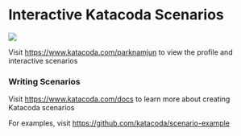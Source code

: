 # Interactive Katacoda Scenarios

[![](http://shields.katacoda.com/katacoda/parknamjun/count.svg)](https://www.katacoda.com/parknamjun "Get your profile on Katacoda.com")

Visit https://www.katacoda.com/parknamjun to view the profile and interactive scenarios

### Writing Scenarios
Visit https://www.katacoda.com/docs to learn more about creating Katacoda scenarios

For examples, visit https://github.com/katacoda/scenario-example
